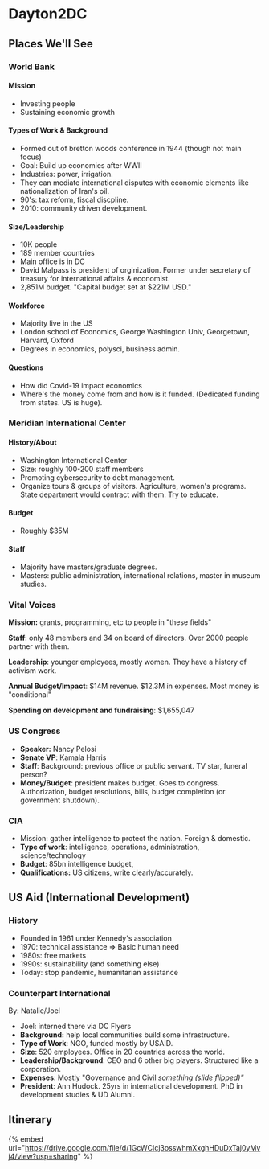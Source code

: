 # Dayton2DC

## Places We'll See

### World Bank

#### Mission

* Investing people
* Sustaining economic growth

#### Types of Work & Background

* Formed out of bretton woods conference in 1944 (though not main focus)
* Goal: Build up economies after WWII
* Industries: power, irrigation.
* They can mediate international disputes with economic elements like nationalization of Iran's oil.
* 90's: tax reform, fiscal discpline.
* 2010: community driven development.

#### Size/Leadership

* 10K people
* 189 member countries
* Main office is in DC
* David Malpass is president of orginization. Former under secretary of treasury for international affairs & economist.&#x20;
* 2,851M budget. "Capital budget set at $221M USD."

#### Workforce

* Majority live in the US
* London school of Economics, George Washington Univ, Georgetown, Harvard, Oxford
* Degrees in economics, polysci, business admin.

#### Questions

* How did Covid-19 impact economics
* Where's the money come from and how is it funded. (Dedicated funding from states. US is huge).

### Meridian International Center

#### History/About

* Washington International Center
* Size: roughly 100-200 staff members
* Promoting cybersecurity to debt management.
* Organize tours & groups of visitors. Agriculture, women's programs. State department would contract with them. Try to educate.

#### Budget

* Roughly $35M

#### Staff

* Majority have masters/graduate degrees.
* Masters: public administration, international relations, master in museum studies.

### Vital Voices

**Mission:** grants, programming, etc to people in "these fields"

**Staff**: only 48 members and 34 on board of directors. Over 2000 people partner with them.

**Leadership**: younger employees, mostly women. They have a history of activism work.

**Annual Budget/Impact**: $14M revenue. $12.3M in expenses. Most money is "conditional"

**Spending on development and fundraising**: $1,655,047

### US Congress

* **Speaker:** Nancy Pelosi
* **Senate VP**: Kamala Harris
* **Staff**: Background: previous office or public servant. TV star, funeral person?
* **Money/Budget**: president makes budget. Goes to congress. Authorization, budget resolutions, bills, budget completion (or government shutdown).

### CIA

* Mission: gather intelligence to protect the nation. Foreign & domestic.
* **Type of work**: intelligence, operations, administration, science/technology
* **Budget**: 85bn intelligence budget,&#x20;
* **Qualifications:** US citizens, write clearly/accurately.

## US Aid (International Development)

### History

* Founded in 1961 under Kennedy's association
* 1970: technical assistance => Basic human need
* 1980s: free markets
* 1990s: sustainability (and something else)
* Today: stop pandemic, humanitarian assistance

### Counterpart International

By: Natalie/Joel

* Joel: interned there via DC Flyers
* **Background:** help local communities build some infrastructure.
* **Type of Work**: NGO, funded mostly by USAID.
* **Size**: 520 employees. Office in 20 countries across the world.
* **Leadership/Background**: CEO and 6 other big players. Structured like a corporation.
* **Expenses**: Mostly "Governance and Civil _something (slide flipped)"_
* **President**: Ann Hudock. 25yrs in international development. PhD in development studies & UD Alumni.

## Itinerary

{% embed url="https://drive.google.com/file/d/1GcWCIcj3osswhmXxghHDuDxTaj0yMvj4/view?usp=sharing" %}









